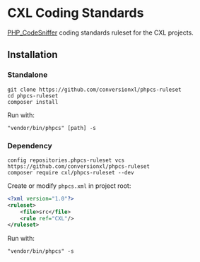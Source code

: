 # CXL Coding Standards

[PHP_CodeSniffer](https://github.com/squizlabs/PHP_CodeSniffer) coding standards ruleset for the CXL projects.

## Installation

### Standalone

```
git clone https://github.com/conversionxl/phpcs-ruleset
cd phpcs-ruleset
composer install
```

Run with:
```
"vendor/bin/phpcs" [path] -s
```

### Dependency

```
config repositories.phpcs-ruleset vcs https://github.com/conversionxl/phpcs-ruleset
composer require cxl/phpcs-ruleset --dev
```

Create or modify `phpcs.xml` in project root:
```xml
<?xml version="1.0"?>
<ruleset>
    <file>src</file>
    <rule ref="CXL"/>
</ruleset>
```

Run with:
```
"vendor/bin/phpcs" -s
```